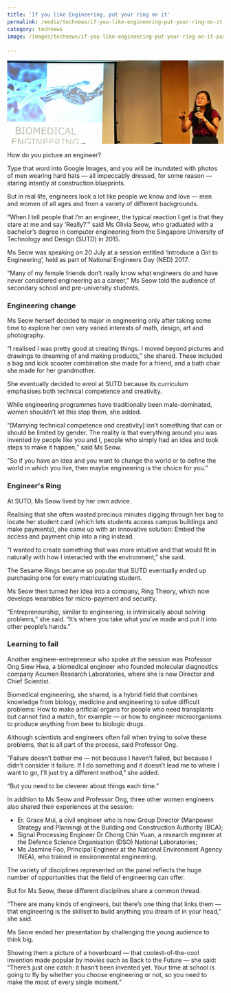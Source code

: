 ```yaml
---
title: 'If you like Engineering, put your ring on it'
permalink: /media/technews/if-you-like-engineering-put-your-ring-on-it
category: technews
image: /images/technews/if-you-like-engineering-put-your-ring-on-it-part-1.png

---
```



![If you like Engineering, put your ring on it](/images/technews/if-you-like-engineering-put-your-ring-on-it-part-1.png)

How do you picture an engineer?

Type that word into Google Images, and you will be inundated with photos of men wearing hard hats — all impeccably dressed, for some reason — staring intently at construction blueprints.

But in real life, engineers look a lot like people we know and love — men and women of all ages and from a variety of different backgrounds.  

“When I tell people that I’m an engineer, the typical reaction I get is that they stare at me and say ‘Really?’” said Ms Olivia Seow, who graduated with a bachelor’s degree in computer engineering from the Singapore University of Technology and Design (SUTD) in 2015.

Ms Seow was speaking on 20 July at a session entitled ‘Introduce a Girl to Engineering’, held as part of National Engineers Day (NED) 2017.

“Many of my female friends don’t really know what engineers do and have never considered engineering as a career,” Ms Seow told the audience of secondary school and pre-university students.

### **Engineering change**
Ms Seow herself decided to major in engineering only after taking some time to explore her own very varied interests of math, design, art and photography.

“I realised I was pretty good at creating things. I moved beyond pictures and drawings to dreaming of and making products,” she shared. These included a bag and kick scooter combination she made for a friend, and a bath chair she made for her grandmother.

She eventually decided to enrol at SUTD because its curriculum emphasises both technical competence and creativity.

While engineering programmes have traditionally been male-dominated, women shouldn’t let this stop them, she added.  

“[Marrying technical competence and creativity] isn’t something that can or should be limited by gender. The reality is that everything around you was invented by people like you and I, people who simply had an idea and took steps to make it happen,” said Ms Seow.

“So if you have an idea and you want to change the world or to define the world in which you live, then maybe engineering is the choice for you.”

### **Engineer's Ring**
At SUTD, Ms Seow lived by her own advice.

Realising that she often wasted precious minutes digging through her bag to locate her student card (which lets students access campus buildings and make payments), she came up with an innovative solution: Embed the access and payment chip into a ring instead.

“I wanted to create something that was more intuitive and that would fit in naturally with how I interacted with the environment,” she said.

The Sesame Rings became so popular that SUTD eventually ended up purchasing one for every matriculating student.

Ms Seow then turned her idea into a company, Ring Theory, which now develops wearables for micro-payment and security.  

“Entrepreneurship, similar to engineering, is intrinsically about solving problems,” she said. “It’s where you take what you’ve made and put it into other people’s hands.”

### **Learning to fail**
Another engineer-entrepreneur who spoke at the session was Professor Ong Siew Hwa, a biomedical engineer who founded molecular diagnostics company Acumen Research Laboratories, where she is now Director and Chief Scientist.

Biomedical engineering, she shared, is a hybrid field that combines knowledge from biology, medicine and engineering to solve difficult problems: How to make artificial organs for people who need transplants but cannot find a match, for example — or how to engineer microorganisms to produce anything from beer to biologic drugs. 

Although scientists and engineers often fail when trying to solve these problems, that is all part of the process, said Professor Ong.

“Failure doesn’t bother me — not because I haven’t failed, but because I didn’t consider it failure. If I do something and it doesn’t lead me to where I want to go, I’ll just try a different method,” she added.

“But you need to be cleverer about things each time.” 

In addition to Ms Seow and Professor Ong, three other women engineers also shared their experiences at the session:

* Er. Grace Mui, a civil engineer who is now Group Director (Manpower Strategy and Planning) at the Building and Construction Authority (BCA);
* Signal Processing Engineer Dr Chong Chin Yuan, a research engineer at the Defence Science Organisation (DSO) National Laboratories;
* Ms Jasmine Foo, Principal Engineer at the National Environment Agency (NEA), who trained in environmental engineering. 

The variety of disciplines represented on the panel reflects the huge number of opportunities that the field of engineering can offer.

But for Ms Seow, these different disciplines share a common thread.

“There are many kinds of engineers, but there’s one thing that links them — that engineering is the skillset to build anything you dream of in your head,” she said.

Ms Seow ended her presentation by challenging the young audience to think big.

Showing them a picture of a hoverboard — that coolest-of-the-cool invention made popular by movies such as Back to the Future — she said: “There’s just one catch: it hasn’t been invented yet. Your time at school is going to fly by whether you choose engineering or not, so you need to make the most of every single moment.”
